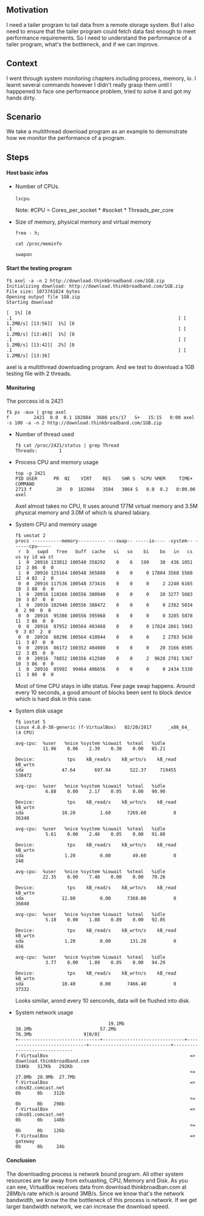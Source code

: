 ## Motivation
I need a tailer program to tail data from a remote storage system. But I also need to ensure that the tailer program could fetch data fast enough to meet performance requirements. So I need to understand the performance of a tailer program, what's the bottleneck, and if we can improve.

## Context
I went through system monitoring chapters including process, memory, io. I learnt several commands however I didn't  really grasp them until I happpened to face one performance problem, tried to solve it and got my hands dirty.

## Scenario
We take a multithread download program as an example to demonstrate how we monitor the performance of a program.

## Steps
#### Host basic infos
- Number of CPUs. 

   `lscpu`. 
   
    Note: #CPU = Cores_per_socket * #socket * Threads_per_core
- Size of memory, physical memory and virtual memory 

   `free - h;`
   
   `cat /proc/meminfo`
   
   `swapon`
 
#### Start the testing program
```
f$ axel -a -n 2 http://download.thinkbroadband.com/1GB.zip
Initializing download: http://download.thinkbroadband.com/1GB.zip
File size: 1073741824 bytes
Opening output file 1GB.zip
Starting download

[  1%] [0                                                             .1                                                             ] [   1.2MB/s] [13:56][  1%] [0                                                             .1                                                             ] [   1.2MB/s] [13:46][  1%] [0                                                             .1                                                             ] [   1.2MB/s] [13:42][  2%] [0                                                             .1                                                             ] [   1.2MB/s] [13:36]
```
axel is a multithread downloading program. And we test to download a 1GB testing file with 2 threads. 

#### Monitoring
The porcess id is 2421
```
f$ ps -aux | grep axel
f         2421  0.0  0.1 182084  3608 pts/17   S+   15:15   0:00 axel -s 100 -a -n 2 http://download.thinkbroadband.com/1GB.zip
```

- Number of thread used
   ```
   f$ cat /proc/2421/status | grep Thread
   Threads:        1
   ```
   
- Process CPU and memory usage
   ```
   top -p 2421
   PID USER      PR  NI    VIRT    RES    SHR S  %CPU %MEM     TIME+ COMMAND                                                                               
   2713 f         20   0  182084   3584   3064 S   0.0  0.2   0:00.00 axel  
   ```
   Axel almost takes no CPU, It uses around 177M virtual memory and 3.5M physical memory and 3.0M of which is shared labiary.
   
- System CPU and memory usage
   ```
   f$ vmstat 2
   procs -----------memory---------- ---swap-- -----io---- -system-- ------cpu-----
    r  b   swpd   free   buff  cache   si   so    bi    bo   in   cs us sy id wa st
    1  0  20916 133012 100540 358292    0    6   199    30  436 1051 12  2 86  0  0
    1  0  20916 125164 100548 365888    0    0     0 17804 3568 5568 12  4 82  2  0
    0  0  20916 117536 100548 373416    0    0     0     2 2240 6165 10  3 88  0  0
    1  0  20916 110260 100556 380940    0    0     0    20 3277 5683 10  3 87  0  0
    1  0  20916 102940 100556 388472    0    0     0     0 2382 5034  8  2 90  0  0
    0  0  20916  95308 100556 395968    0    0     0     0 3285 5878 11  3 86  0  0
    0  0  20916  87952 100564 403468    0    0     0 17824 2661 5943  9  3 87  2  0
    0  0  20916  80296 100564 410944    0    0     0     2 2783 5638 11  3 87  0  0
    0  0  20916  86172 100352 404988    0    0     0    20 3166 6505 12  3 85  0  0
    0  0  20916  78852 100356 412580    0    0     2  9628 2781 5367 10  3 86  0  0
    1  0  20916  85992  99464 406656    0    0     0     0 2434 5330 11  3 86  0  0
    ```
    Most of time CPU stays in idle status. Few page swap happens. Around every 10 seconds, a good amount of blocks been sent to block device which is hard disk in this case.

- System disk usage
   ```
   f$ iostat 5
   Linux 4.8.0-38-generic (f-VirtualBox)   02/20/2017      _x86_64_        (4 CPU)

   avg-cpu:  %user   %nice %system %iowait  %steal   %idle
             11.96    0.06    2.39    0.38    0.00   85.21

   Device:            tps    kB_read/s    kB_wrtn/s    kB_read    kB_wrtn
   sda              47.64       697.94       522.37     719455     538472

   avg-cpu:  %user   %nice %system %iowait  %steal   %idle
              6.88    0.00    2.17    0.05    0.00   90.90

   Device:            tps    kB_read/s    kB_wrtn/s    kB_read    kB_wrtn
   sda              10.20         1.60      7269.60          8      36348

   avg-cpu:  %user   %nice %system %iowait  %steal   %idle
              5.61    0.00    2.46    0.05    0.00   91.88

   Device:            tps    kB_read/s    kB_wrtn/s    kB_read    kB_wrtn
   sda               1.20         0.00        49.60          0        248

   avg-cpu:  %user   %nice %system %iowait  %steal   %idle
             22.35    0.00    7.40    0.00    0.00   70.26

   Device:            tps    kB_read/s    kB_wrtn/s    kB_read    kB_wrtn
   sda              12.80         0.00      7368.00          0      36840

   avg-cpu:  %user   %nice %system %iowait  %steal   %idle
              5.18    0.00    1.88    0.89    0.00   92.05

   Device:            tps    kB_read/s    kB_wrtn/s    kB_read    kB_wrtn
   sda               1.20         0.00       131.20          0        656

   avg-cpu:  %user   %nice %system %iowait  %steal   %idle
              3.77    0.00    1.89    0.05    0.00   94.29

   Device:            tps    kB_read/s    kB_wrtn/s    kB_read    kB_wrtn
   sda              10.40         0.00      7466.40          0      37332
   ```
   Looks similar, arond every 10 senconds, data will be flushed into disk. 
   
- System network usage
   ```
                                     19.1Mb                         38.1Mb                         57.2Mb                         76.3Mb                   9[0/0]
   +------------------------------+------------------------------+------------------------------+------------------------------+------------------------------
   f-VirtualBox                                                    => download.thinkbroadband.com                                       334Kb   317Kb   292Kb
                                                                   <=                                                                  27.8Mb  28.9Mb  27.7Mb 
   f-VirtualBox                                                    => cdns02.comcast.net                                                  0b      0b    312b  
                                                                   <=                                                                     0b      0b    298b
   f-VirtualBox                                                    => cdns01.comcast.net                                                  0b      0b    148b
                                                                   <=                                                                     0b      0b    126b
   f-VirtualBox                                                    => gateway                                                             0b      0b     24b
   ```
   
#### Conclusion
The downloading process is network bound program. All other system resources are far away from exhuasting, CPU, Memory and Disk. As you can eee, VirtualBox receives data from download.thinkbroadban.com at 28Mb/s rate which is around 3MB/s. Since we know that's the network bandwidth, we know the the bottleneck of this process is network. If we get larger bandwidth network, we can increase the download speed.
